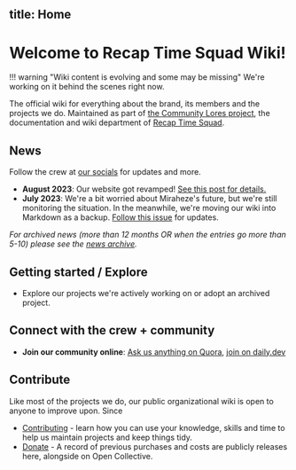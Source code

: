 title: Home
---

# Welcome to Recap Time Squad Wiki!

!!! warning "Wiki content is evolving and some may be missing"
    We're working on it behind the scenes right now.

The official wiki for everything about the brand, its members and the projects we do. Maintained as part
of [the Community Lores project][project-meta], the documentation and wiki department of [Recap Time Squad][org].

[project-meta]: ./projects/lorebooks-wiki.md
[org]: ./organization/index.md

## News

Follow the crew at [our socials](/community/socials) for updates and more.

* **August 2023**: Our website got revamped! [See this post for details.](https://recaptime.eu.org/2023/08/10/hello-world/)
* **July 2023**: We're a bit worried about Miraheze's future, but we're still monitoring the situation. In the meanwhile, we're moving our wiki into Markdown as a backup. [Follow this issue](https://mau.dev/recaptime-dev/squad/issue-tracker/-/issues/7) for updates.

_For archived news (more than 12 months OR when the entries go more than 5-10) please see the [news archive](./community/news-archive.md)._

## Getting started / Explore

* Explore our projects we're actively working on or adopt an archived project.

## Connect with the crew + community

* **Join our community online**: [Ask us anything on Quora](https://recaptimedev.quora.com), [join on daily.dev](https://app.daily.dev/squads/recaptime-dev/kiKN6re-vP9r0fSdKdffsyJ2gYhcA2MAwBp8Xx62srI)

## Contribute

Like most of the projects we do, our public organizational wiki is open to anyone to improve upon. Since

* [Contributing](./contribute/index.md) - learn how you can use your knowledge, skills and time to help us maintain
projects and keep things tidy.
* [Donate](./community/donate.md) - A record of previous purchases and costs are publicly releases here,
alongside on Open Collective.

<!--stackedit_data:
eyJwcm9wZXJ0aWVzIjoiZXh0ZW5zaW9uczpcbiAgcHJlc2V0Oi
BnZm1cbiAgZW1vamk6XG4gICAgc2hvcnRjdXRzOiB0cnVlXG4i
LCJoaXN0b3J5IjpbLTc5MDAwNTI3OF19
-->

